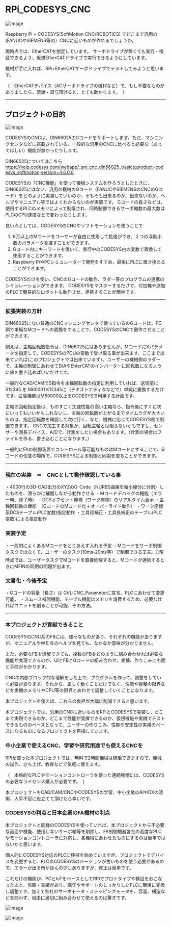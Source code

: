 # RPi_CODESYS_CNC

![image](https://github.com/k-s-saki/RPi_CODESYS_CNC/assets/30764977/b74649d9-26e1-434d-a580-865c8b4031f2)

Raspberry Pi + CODESYS(SoftMotion CNC/ROBOTICS) でどこまで汎用の(FANUCやSIEMENS等の）CNCに近いものが作れるでしょうか。

現時点では、EtherCATを想定しています。
サーボドライブが無くても実行・検証できるよう、仮想EtherCATドライブで実行できるようにしています。

機材が手に入れば、RPi+EtherCATサーボドライブでテストしてみようと思います。

（　EtherCATデバイス（ACサーボドライブの機材など）で、もし不要なものがありましたら、譲渡・貸与頂けると、とても助かります。　）

---

## プロジェクトの目的

![image](https://github.com/k-s-saki/RPi_CODESYS_CNC/assets/30764977/3e141b88-2620-4469-a158-ec25fdf65459)

CODESYSのCNCは、DIN66025のGコードをサポートします。ただ、マシニングセンタなどに搭載されている、一般的な汎用のCNCに比べると必要な（あってほしい）機能が無かったりします。

DIN66025についてはこちら
https://help.codesys.com/webapp/_sm_cnc_din66025_basics;product=codesys_softmotion;version=4.6.0.0

CODESYSの「CNC機能」を使って機械システムを作ろうとしたときに、DIN66025にはない、汎用の機械のGコード（FANUCやSIEMENSのCNCのGコード）をどのように実装していいのか、そもそも出来るのか、出来ないのか、ヘルプやマニュアル等ではよくわからないのが実情です。
Gコードの長さなどは、使用するPLCのメモリによって制限され、同時制御できるサーボ軸数の最大数はPLCのCPU速度などで変わったりします。

良い点としては、CODESYSのCNCやソフトモーションを使うことで

1. 6万以上のMコードをユーザーが自由に使用して拡張ができ、２つの浮動小数のパラメータを渡すことができます。
2. Gコード内にキーワードを置いて、実行中のCODESYS内の変数で置換して使用することができます。
3. Raspberry PiやPCシミュレーターで開発をすすめ、最後にPLCに置き換えることができます。


CODESYSだけを使い、CNCのGコードの動作、ラダー等のプログラムの連携のシミュレーションができます。
CODESYSをマスターするだけで、付加軸や追加のPLCで簡易的なロボットも動作させ、連携することが簡単です。


---

### 拡張実装の方針

DIN66025にない普通のCNCマシニングセンタで使っているのGコードは、PC側で単純なMコードへの置換をすることで、CODESYSのCNCで動作させることができます。

例えば、主軸回転数指令は、DIN66025にはありませんが、MコードにKパラメータを指定して、CODESYSのPOUの変数で受け取る事が出来ます。ここまで出来ていれば(このプロジェクトでは出来ています）、ユーザーの機械側のラダーで、主軸の制御にあわせてD/AやEhterCATのインバーターに回転数になるように値を書き込めばいいだけです。

一般的なCAD/CAMでS指令を主軸回転数の指定に利用していれば、送信前にS12345 を M60001 K12345に（テキストエディタなどで）単純に置換するだけです。拡張機能はM60000以上をCODESYSで利用する計画です。

主軸の回転指定後は、ものすごく加速性能の高い主軸なら、指令後にすぐに次にいってもいいかもしれないし、主軸の回転数が上がるまでタイムラグが大きいものは、指定回転数を確認して次に行く、など、機械に応じてCODESYS側で制御できます。
CNCで加工する対象が、回転主軸とは限らないかもですし、センサーや測長デバイス、A/Dで、計測をしたい場合もあります。（計測の場合はファイルを作る、書き込むことになります。）

一般的にFAの制御装置でコントロール等可能なものはMコードにすることで、Gコードの任意の場所で、CODESYSによる制御と同期を取ることができます。

---

### 現在の実装　＝　CNCとして動作確認している事

・4000行の3D-CAD出力のXYZのG-Code（NURBS曲線を微小線分に分割）したものを、滑らかに補間しながら動作させる
・Mコードデバッグの機能（エラー時、終了時）
・DCSオフセット座標（ワーク座標）のリアルタイム表示
・主軸回転数の機能　（GコードのMコード化＋オーバーライド動作）
・ワーク座標系DCSテーブル(PLC変数)指定動作
・工具径補正・工具長補正のテーブル(PLC変数)による指定動作


### 実装予定

・一般的によくあるMコードをとりあえず入れる予定
・Mコードをサーボ制御タスクではなくて、ユーザーのタスク(10ms-20ms等）で制御できる工夫。👆現時点では、ユーザータスクでMコードを直接処理すると、Mコードが連続するときにMFINの同期の問題が出ます。

### 文書化・今後予定
・Gコードの容量（長さ）は GVL:CNC_Parameterに宣言、PLCにあわせて変更可能。
・スムース補間機能、テーブル機能はメモリを消費するため、必要なければユニットを削ることが可能、その方法。


---

### 本プロジェクトが貢献できること

CODESYSのCNC系のFBには、様々なものがあり、それぞれの機能がありますが、マニュアルやＷＥＢのヘルプを見ても、なかなか意味が分かりません。

また、必要なFBを理解できても、複数のFBをどのように組み合わせれば必要な機能が実現できるのか、UIとFBとGコードの組み合わせ、実験、作りこみにも間と手間がかかります。

CNCの内部ブロック的な理解をした上で、プログラムを作って、調整をしていく必要があります。それから、正しく動くことだけでなく、性能や容量の限界などを実機のメモリやCPU等の限界とあわせて調整していくことになります。

本プロジェクトを使えば、これらの負担が大幅に削減できると思います。

本プロジェクトでは、汎用のCNCに近いものをRPiとCODESYSで実装し、どこまで実現できるのか、どこまで性能が発揮できるのか、仮想機能や実機でテストできるもののベースとなって、ユーザーの作りこみ、性能や安定性の実用のベースになるものになるプロジェクトを目指しています。


### 中小企業で使えるCNC、学習や研究用途でも使えるCNCを

RPiを使った本プロジェクトでは、無料で2時間機械は稼働できますので、機械の試作、立ち上げ、教育などで気軽に使えます。

（　本格的なPLCやモーションコントローラを使った連続稼働には、CODESYSの必要なライセンス購入が必要です。　）

本プロジェクトをCAD/CAM/CNCやCODESYSの学習、中小企業のAIやDXの活用、人手不足に役立てて頂けたら幸いです。


### CODESYSの利点と日本企業のFA機材の利点

本プロジェクトと同様のCODESYSを使っていれば、本プロジェクトから不必要な画面や機能、使用しないサーボ軸等を削除し、FA制御機器各社の高度なPLCやモーションコントローラに対応し、各機械にあわせたものにするのは簡単ではないかと思います。

個人的にCODESYS対応のPLCに移植を始めていますが、プロジェクトでデバイスを変更すると、PLCのCODESYSのバージョンが古いものを使う必要があるので、エラーが出る所がほんの少しありますが、修正は簡単です。

これだけの機能が、PCとIoTをベースとしてRPiでプロトタイプや検証をおこなったあと、信頼・実績があり、保守やサポートのしっかりしたPLCに簡単に変換し調整でき、加えて各社のサーボモータ・ステッピングモータを、容量、構造などを問わず、自由に適切に組み合わせて使えるのは驚きです。


![image](https://github.com/k-s-saki/RPi_CODESYS_CNC/assets/30764977/ac96e098-c7c2-49ae-88b3-adaee331c296)

![image](https://github.com/k-s-saki/RPi_CODESYS_CNC/assets/30764977/e1da095e-0aab-4cf0-a5ab-36eebf843178)
